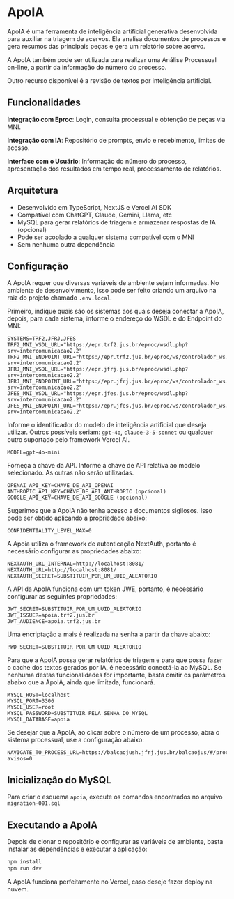 # ApoIA

ApoIA é uma ferramenta de inteligência artificial generativa desenvolvida para auxiliar na triagem de acervos. Ela analisa documentos de processos e gera resumos das principais peças e gera um relatório sobre acervo.

A ApoIA também pode ser utilizada para realizar uma Análise Processual on-line, a partir da informação do número do processo.

Outro recurso disponível é a revisão de textos por inteligência artificial.

## Funcionalidades

**Integração com Eproc**: Login, consulta processual e obtenção de peças via MNI.

**Integração com IA**: Repositório de prompts, envio e recebimento, limites de acesso.

**Interface com  o Usuário**: Informação do número do processo, apresentação dos resultados em tempo real, processamento de relatórios.

## Arquitetura

- Desenvolvido em TypeScript, NextJS e Vercel AI SDK
- Compatível com ChatGPT, Claude, Gemini, Llama, etc
- MySQL para gerar relatórios de triagem e armazenar respostas de IA (opcional)
- Pode ser acoplado a qualquer sistema compatível com o MNI
- Sem nenhuma outra dependência

## Configuração

A ApoIA requer que diversas variáveis de ambiente sejam informadas. No ambiente de desenvolvimento, isso pode ser feito criando um arquivo na raiz do projeto chamado `.env.local`.

Primeiro, indique quais são os sistemas aos quais deseja conectar a ApoIA, depois, para cada sistema, informe o endereço do WSDL e do Endpoint do MNI:

```properties
SYSTEMS=TRF2,JFRJ,JFES
TRF2_MNI_WSDL_URL="https://epr.trf2.jus.br/eproc/wsdl.php?srv=intercomunicacao2.2"
TRF2_MNI_ENDPOINT_URL="https://epr.trf2.jus.br/eproc/ws/controlador_ws.php?srv=intercomunicacao2.2"
JFRJ_MNI_WSDL_URL="https://epr.jfrj.jus.br/eproc/wsdl.php?srv=intercomunicacao2.2"
JFRJ_MNI_ENDPOINT_URL="https://epr.jfrj.jus.br/eproc/ws/controlador_ws.php?srv=intercomunicacao2.2"
JFES_MNI_WSDL_URL="https://epr.jfes.jus.br/eproc/wsdl.php?srv=intercomunicacao2.2"
JFES_MNI_ENDPOINT_URL="https://epr.jfes.jus.br/eproc/ws/controlador_ws.php?srv=intercomunicacao2.2"
```

Informe o identificador do modelo de inteligência artificial que deseja utilizar. Outros possíveis seriam: `gpt-4o`, `claude-3-5-sonnet` ou qualquer outro suportado pelo framework Vercel AI.

```properties
MODEL=gpt-4o-mini
```

Forneça a chave da API. Informe a chave de API relativa ao modelo selecionado. As outras não serão utilizadas.

```properties
OPENAI_API_KEY=CHAVE_DE_API_OPENAI
ANTHROPIC_API_KEY=CHAVE_DE_API_ANTHROPIC (opcional)
GOOGLE_API_KEY=CHAVE_DE_API_GOOGLE (opcional)
```

Sugerimos que a ApoIA não tenha acesso a documentos sigilosos. Isso pode ser obtido aplicando a propriedade abaixo:

```properties
CONFIDENTIALITY_LEVEL_MAX=0
```

A Apoia utiliza o framework de autenticação NextAuth, portanto é necessário configurar as propriedades abaixo:

```properties
NEXTAUTH_URL_INTERNAL=http://localhost:8081/
NEXTAUTH_URL=http://localhost:8081/
NEXTAUTH_SECRET=SUBSTITUIR_POR_UM_UUID_ALEATORIO
```

A API da ApoIA funciona com um token JWE, portanto, é necessário configurar as seguintes propriedades:

```properties
JWT_SECRET=SUBSTITUIR_POR_UM_UUID_ALEATORIO
JWT_ISSUER=apoia.trf2.jus.br
JWT_AUDIENCE=apoia.trf2.jus.br
```

Uma encriptação a mais é realizada na senha a partir da chave abaixo:

```properties
PWD_SECRET=SUBSTITUIR_POR_UM_UUID_ALEATORIO
```

Para que a ApoIA possa gerar relatórios de triagem e para que possa fazer o cache dos textos gerados por IA, é necessário conectá-la ao MySQL. Se nenhuma destas funcionalidades for importante, basta omitir os parâmetros abaixo que a ApoIA, ainda que limitada, funcionará.

```properties
MYSQL_HOST=localhost
MYSQL_PORT=3306
MYSQL_USER=root
MYSQL_PASSWORD=SUBSTITUIR_PELA_SENHA_DO_MYSQL
MYSQL_DATABASE=apoia
```

Se desejar que a ApoIA, ao clicar sobre o número de um processo, abra o sistema processual, use a configuração abaixo:

```properties
NAVIGATE_TO_PROCESS_URL=https://balcaojush.jfrj.jus.br/balcaojus/#/processo/{numero}?avisos=0
```

## Inicialização do MySQL

Para criar o esquema `apoia`, execute os comandos encontrados no arquivo `migration-001.sql`

## Executando a ApoIA

Depois de clonar o repositório e configurar as variáveis de ambiente, basta instalar as dependências e executar a aplicação:

```bash
npm install
npm run dev
```

A ApoIA funciona perfeitamente no Vercel, caso deseje fazer deploy na nuvem.